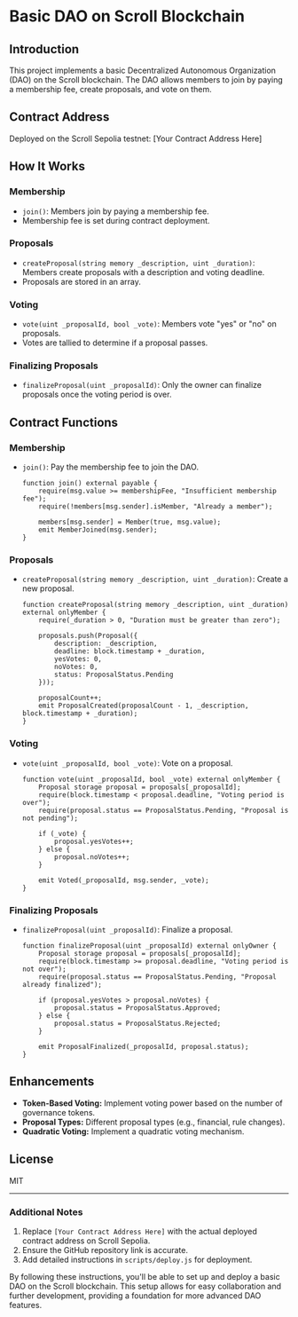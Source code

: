 # Basic DAO on Scroll Blockchain

## Introduction

This project implements a basic Decentralized Autonomous Organization (DAO) on the Scroll blockchain. The DAO allows members to join by paying a membership fee, create proposals, and vote on them.

## Contract Address

Deployed on the Scroll Sepolia testnet: [Your Contract Address Here]

## How It Works

### Membership

- `join()`: Members join by paying a membership fee.
- Membership fee is set during contract deployment.

### Proposals

- `createProposal(string memory _description, uint _duration)`: Members create proposals with a description and voting deadline.
- Proposals are stored in an array.

### Voting

- `vote(uint _proposalId, bool _vote)`: Members vote "yes" or "no" on proposals.
- Votes are tallied to determine if a proposal passes.

### Finalizing Proposals

- `finalizeProposal(uint _proposalId)`: Only the owner can finalize proposals once the voting period is over.

## Contract Functions

### Membership

- `join()`: Pay the membership fee to join the DAO.
    ```solidity
    function join() external payable {
        require(msg.value >= membershipFee, "Insufficient membership fee");
        require(!members[msg.sender].isMember, "Already a member");
        
        members[msg.sender] = Member(true, msg.value);
        emit MemberJoined(msg.sender);
    }
    ```

### Proposals

- `createProposal(string memory _description, uint _duration)`: Create a new proposal.
    ```solidity
    function createProposal(string memory _description, uint _duration) external onlyMember {
        require(_duration > 0, "Duration must be greater than zero");
        
        proposals.push(Proposal({
            description: _description,
            deadline: block.timestamp + _duration,
            yesVotes: 0,
            noVotes: 0,
            status: ProposalStatus.Pending
        }));
        
        proposalCount++;
        emit ProposalCreated(proposalCount - 1, _description, block.timestamp + _duration);
    }
    ```

### Voting

- `vote(uint _proposalId, bool _vote)`: Vote on a proposal.
    ```solidity
    function vote(uint _proposalId, bool _vote) external onlyMember {
        Proposal storage proposal = proposals[_proposalId];
        require(block.timestamp < proposal.deadline, "Voting period is over");
        require(proposal.status == ProposalStatus.Pending, "Proposal is not pending");
        
        if (_vote) {
            proposal.yesVotes++;
        } else {
            proposal.noVotes++;
        }
        
        emit Voted(_proposalId, msg.sender, _vote);
    }
    ```

### Finalizing Proposals

- `finalizeProposal(uint _proposalId)`: Finalize a proposal.
    ```solidity
    function finalizeProposal(uint _proposalId) external onlyOwner {
        Proposal storage proposal = proposals[_proposalId];
        require(block.timestamp >= proposal.deadline, "Voting period is not over");
        require(proposal.status == ProposalStatus.Pending, "Proposal already finalized");
        
        if (proposal.yesVotes > proposal.noVotes) {
            proposal.status = ProposalStatus.Approved;
        } else {
            proposal.status = ProposalStatus.Rejected;
        }
        
        emit ProposalFinalized(_proposalId, proposal.status);
    }
    ```

## Enhancements

- **Token-Based Voting:** Implement voting power based on the number of governance tokens.
- **Proposal Types:** Different proposal types (e.g., financial, rule changes).
- **Quadratic Voting:** Implement a quadratic voting mechanism.

## License

MIT

---

### Additional Notes

1. Replace `[Your Contract Address Here]` with the actual deployed contract address on Scroll Sepolia.
2. Ensure the GitHub repository link is accurate.
3. Add detailed instructions in `scripts/deploy.js` for deployment.

By following these instructions, you'll be able to set up and deploy a basic DAO on the Scroll blockchain. This setup allows for easy collaboration and further development, providing a foundation for more advanced DAO features.
